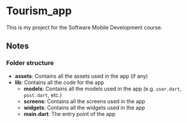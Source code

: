 # Tourism_app

This is my project for the Software Mobile Development course.

## Notes


### Folder structure

- **assets**: Contains all the assets used in the app (if any)
- **lib**: Contains all the code for the app
  - **models**: Contains all the models used in the app (e.g. `user.dart`, `post.dart`, etc.)
  - **screens**: Contains all the screens used in the app
  - **widgets**: Contains all the widgets used in the app
  - **main.dart**: The entry point of the app
